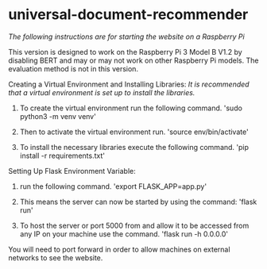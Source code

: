 # universal-document-recommender

*The following instructions are for starting the website on a Raspberry Pi*

This version is designed to work on the Raspberry Pi 3 Model B V1.2 by disabling BERT and may or may not work on other Raspberry Pi models. The evaluation method
is not in this version.

Creating a Virtual Environment and Installing Libraries:
*It is recommended that a virtual environment is set up to install the libraries.*
1. To create the virtual environment run the following command.
          'sudo python3 -m venv venv'

2. Then to activate the virtual environment run.
          'source env/bin/activate'

3. To install the necessary libraries execute the following command.
          'pip install -r requirements.txt'

Setting Up Flask Environment Variable:

1. run the following command.
          'export FLASK_APP=app.py'

2. This means the server can now be started by using the command:
          'flask run'

3. To host the server or port 5000 from and allow it to be accessed from any IP
on your machine use the command.
          'flask run -h 0.0.0.0'

You will need to port forward in order to allow machines on external networks to
see the website.
